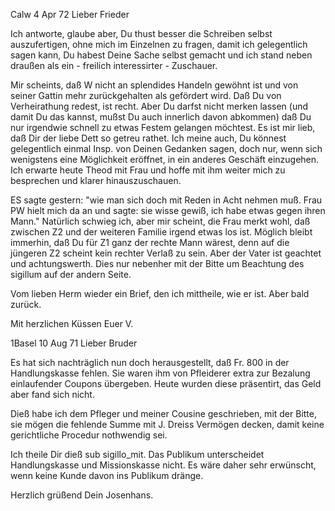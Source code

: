  Calw 4 Apr 72
Lieber Frieder

Ich antworte, glaube aber, Du thust besser die Schreiben selbst auszufertigen, ohne mich im Einzelnen zu fragen, damit ich gelegentlich sagen kann, Du habest Deine Sache selbst gemacht und ich stand neben draußen als ein - freilich interessirter - Zuschauer.

Mir scheints, daß W nicht an splendides Handeln gewöhnt ist und von seiner Gattin mehr zurückgehalten als gefördert wird. Daß Du von Verheirathung redest, ist recht. Aber Du darfst nicht merken lassen (und damit Du das kannst, mußst Du auch innerlich davon abkommen) daß Du nur irgendwie schnell zu etwas Festem gelangen möchtest. Es ist mir lieb, daß Dir der liebe Dett so getreu rathet. Ich meine auch, Du könnest gelegentlich einmal Insp. von Deinen Gedanken sagen, doch nur, wenn sich wenigstens eine Möglichkeit eröffnet, in ein anderes Geschäft einzugehen. Ich erwarte heute Theod mit Frau und hoffe mit ihm weiter mich zu besprechen und klarer hinauszuschauen.

ES sagte gestern: "wie man sich doch mit Reden in Acht nehmen muß. Frau PW hielt mich da an und sagte: sie wisse gewiß, ich habe etwas gegen ihren Mann." Natürlich schwieg ich, aber mir scheint, die Frau merkt wohl, daß zwischen Z2 und der weiteren Familie irgend etwas los ist. Möglich bleibt immerhin, daß Du für Z1 ganz der rechte Mann wärest, denn auf die jüngeren Z2 scheint kein rechter Verlaß zu sein. Aber der Vater ist geachtet und achtungswerth. Dies nur nebenher mit der Bitte um Beachtung des sigillum auf der andern Seite.

Vom lieben Herm wieder ein Brief, den ich mittheile, wie er ist. Aber bald zurück.

 Mit herzlichen Küssen
 Euer V.


 1Basel 10 Aug 71
Lieber Bruder

Es hat sich nachträglich nun doch herausgestellt, daß Fr. 800 in der Handlungskasse fehlen. Sie waren ihm von Pfleiderer extra zur Bezalung einlaufender Coupons übergeben. Heute wurden diese präsentirt, das Geld aber fand sich nicht.

Dieß habe ich dem Pfleger und meiner Cousine geschrieben, mit der Bitte, sie mögen die fehlende Summe mit J. Dreiss Vermögen decken, damit keine gerichtliche Procedur nothwendig sei.

Ich theile Dir dieß sub sigillo_mit. Das Publikum unterscheidet Handlungskasse und Missionskasse nicht. Es wäre daher sehr erwünscht, wenn keine Kunde davon ins Publikum dränge.

 Herzlich grüßend
 Dein
 Josenhans.
